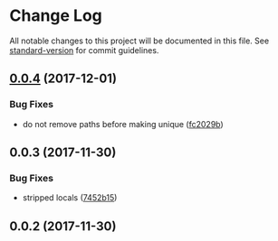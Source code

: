 # Change Log

All notable changes to this project will be documented in this file. See [standard-version](https://github.com/conventional-changelog/standard-version) for commit guidelines.

<a name="0.0.4"></a>
## [0.0.4](https://github.com/sebinsua/get-dependencies-from-source/compare/v0.0.3...v0.0.4) (2017-12-01)


### Bug Fixes

* do not remove paths before making unique ([fc2029b](https://github.com/sebinsua/get-dependencies-from-source/commit/fc2029b))



<a name="0.0.3"></a>
## 0.0.3 (2017-11-30)


### Bug Fixes

* stripped locals ([7452b15](https://github.com/sebinsua/get-dependencies-from-source/commit/7452b15))



<a name="0.0.2"></a>
## 0.0.2 (2017-11-30)
